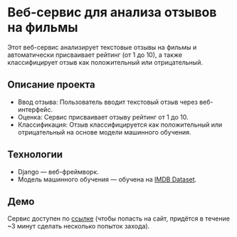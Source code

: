 # Веб-сервис для анализа отзывов на фильмы

Этот веб-сервис анализирует текстовые отзывы на фильмы и автоматически присваивает рейтинг (от 1 до 10), а также классифицирует отзыв как положительный или отрицательный.

## Описание проекта

- Ввод отзыва: Пользователь вводит текстовый отзыв через веб-интерфейс.
- Оценка: Сервис присваивает отзыву рейтинг от 1 до 10.
- Классификация: Отзыв классифицируется как положительный или отрицательный на основе модели машинного обучения.

## Технологии

- Django — веб-фреймворк.
- Модель машинного обучения — обучена на [IMDB Dataset](https://ai.stanford.edu/~amaas/data/sentiment/).

## Демо

Сервис доступен по [ссылке](https://movie-review-47md.onrender.com) (чтобы попасть на сайт, придётся в течение ~3 минут сделать несколько попыток захода).
